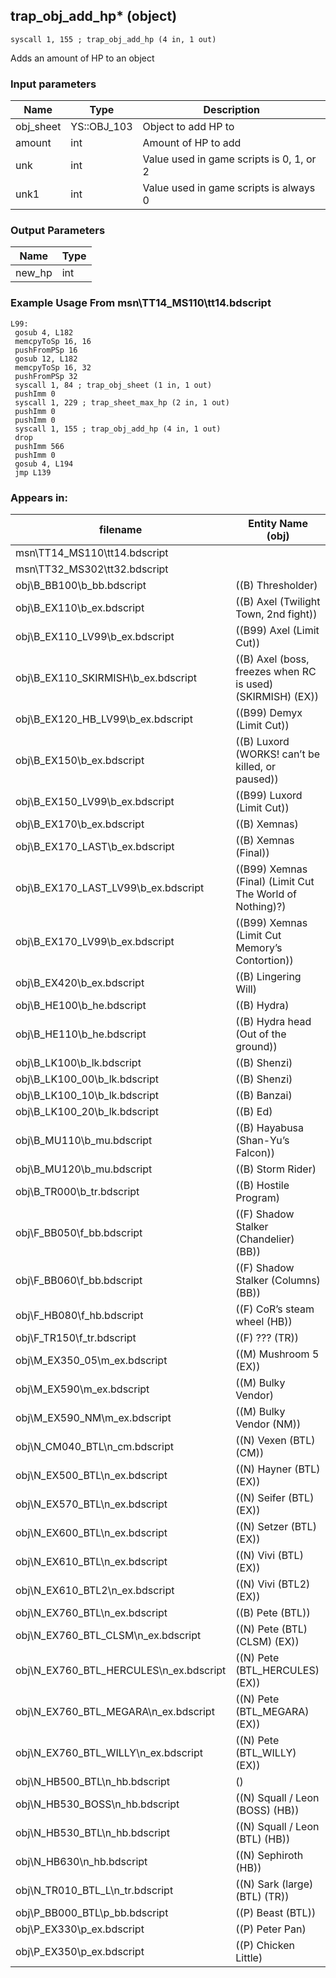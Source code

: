 ## trap_obj_add_hp* (object)

`syscall 1, 155 ; trap_obj_add_hp (4 in, 1 out)`

Adds an amount of HP to an object

### Input parameters
| Name | Type | Description
|------|------|------------
| obj_sheet   | YS::OBJ_103   | Object to add HP to
| amount   | int   | Amount of HP to add
| unk   | int   | Value used in game scripts is 0, 1, or 2
| unk1   | int   | Value used in game scripts is always 0


### Output Parameters
| Name | Type
|------|-----
| new_hp   | int   
### Example Usage From msn\TT14_MS110\tt14.bdscript
```plaintext
L99:
 gosub 4, L182
 memcpyToSp 16, 16
 pushFromPSp 16
 gosub 12, L182
 memcpyToSp 16, 32
 pushFromPSp 32
 syscall 1, 84 ; trap_obj_sheet (1 in, 1 out)
 pushImm 0
 syscall 1, 229 ; trap_sheet_max_hp (2 in, 1 out)
 pushImm 0
 pushImm 0
 syscall 1, 155 ; trap_obj_add_hp (4 in, 1 out)
 drop 
 pushImm 566
 pushImm 0
 gosub 4, L194
 jmp L139
```


### Appears in:
| filename | Entity Name (obj)
|----------|-------------
| msn\TT14_MS110\tt14.bdscript       |           
| msn\TT32_MS302\tt32.bdscript       |           
| obj\B_BB100\b_bb.bdscript       | ((B) Thresholder)          
| obj\B_EX110\b_ex.bdscript       | ((B) Axel (Twilight Town, 2nd fight))          
| obj\B_EX110_LV99\b_ex.bdscript       | ((B99) Axel (Limit Cut))          
| obj\B_EX110_SKIRMISH\b_ex.bdscript       | ((B) Axel (boss, freezes when RC is used) (SKIRMISH) (EX))          
| obj\B_EX120_HB_LV99\b_ex.bdscript       | ((B99) Demyx (Limit Cut))          
| obj\B_EX150\b_ex.bdscript       | ((B) Luxord (WORKS! can’t be killed, or paused))          
| obj\B_EX150_LV99\b_ex.bdscript       | ((B99) Luxord (Limit Cut))          
| obj\B_EX170\b_ex.bdscript       | ((B) Xemnas)          
| obj\B_EX170_LAST\b_ex.bdscript       | ((B) Xemnas (Final))          
| obj\B_EX170_LAST_LV99\b_ex.bdscript       | ((B99) Xemnas (Final) (Limit Cut The World of Nothing)?)          
| obj\B_EX170_LV99\b_ex.bdscript       | ((B99) Xemnas (Limit Cut Memory’s Contortion))          
| obj\B_EX420\b_ex.bdscript       | ((B) Lingering Will)          
| obj\B_HE100\b_he.bdscript       | ((B) Hydra)          
| obj\B_HE110\b_he.bdscript       | ((B) Hydra head (Out of the ground))          
| obj\B_LK100\b_lk.bdscript       | ((B) Shenzi)          
| obj\B_LK100_00\b_lk.bdscript       | ((B) Shenzi)          
| obj\B_LK100_10\b_lk.bdscript       | ((B) Banzai)          
| obj\B_LK100_20\b_lk.bdscript       | ((B) Ed)          
| obj\B_MU110\b_mu.bdscript       | ((B) Hayabusa (Shan-Yu’s Falcon))          
| obj\B_MU120\b_mu.bdscript       | ((B) Storm Rider)          
| obj\B_TR000\b_tr.bdscript       | ((B) Hostile Program)          
| obj\F_BB050\f_bb.bdscript       | ((F) Shadow Stalker (Chandelier) (BB))          
| obj\F_BB060\f_bb.bdscript       | ((F) Shadow Stalker (Columns) (BB))          
| obj\F_HB080\f_hb.bdscript       | ((F) CoR’s steam wheel (HB))          
| obj\F_TR150\f_tr.bdscript       | ((F) ??? (TR))          
| obj\M_EX350_05\m_ex.bdscript       | ((M) Mushroom 5 (EX))          
| obj\M_EX590\m_ex.bdscript       | ((M) Bulky Vendor)          
| obj\M_EX590_NM\m_ex.bdscript       | ((M) Bulky Vendor (NM))          
| obj\N_CM040_BTL\n_cm.bdscript       | ((N) Vexen (BTL) (CM))          
| obj\N_EX500_BTL\n_ex.bdscript       | ((N) Hayner (BTL) (EX))          
| obj\N_EX570_BTL\n_ex.bdscript       | ((N) Seifer (BTL) (EX))          
| obj\N_EX600_BTL\n_ex.bdscript       | ((N) Setzer (BTL) (EX))          
| obj\N_EX610_BTL\n_ex.bdscript       | ((N) Vivi (BTL) (EX))          
| obj\N_EX610_BTL2\n_ex.bdscript       | ((N) Vivi (BTL2) (EX))          
| obj\N_EX760_BTL\n_ex.bdscript       | ((B) Pete (BTL))          
| obj\N_EX760_BTL_CLSM\n_ex.bdscript       | ((N) Pete (BTL) (CLSM) (EX))          
| obj\N_EX760_BTL_HERCULES\n_ex.bdscript       | ((N) Pete (BTL_HERCULES) (EX))          
| obj\N_EX760_BTL_MEGARA\n_ex.bdscript       | ((N) Pete (BTL_MEGARA) (EX))          
| obj\N_EX760_BTL_WILLY\n_ex.bdscript       | ((N) Pete (BTL_WILLY) (EX))          
| obj\N_HB500_BTL\n_hb.bdscript       | ()          
| obj\N_HB530_BOSS\n_hb.bdscript       | ((N) Squall / Leon (BOSS) (HB))          
| obj\N_HB530_BTL\n_hb.bdscript       | ((N) Squall / Leon (BTL) (HB))          
| obj\N_HB630\n_hb.bdscript       | ((N) Sephiroth (HB))          
| obj\N_TR010_BTL_L\n_tr.bdscript       | ((N) Sark (large) (BTL) (TR))          
| obj\P_BB000_BTL\p_bb.bdscript       | ((P) Beast (BTL))          
| obj\P_EX330\p_ex.bdscript       | ((P) Peter Pan)          
| obj\P_EX350\p_ex.bdscript       | ((P) Chicken Little)          



